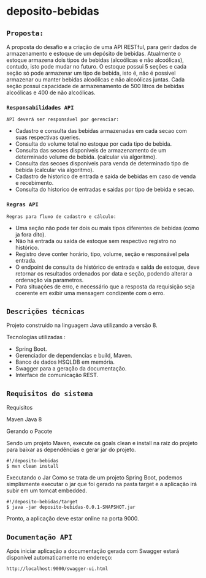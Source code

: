 # deposito-bebidas

## `Proposta:`

A proposta do desafio e a criação de uma API RESTful, para gerir dados de armazenamento e estoque de um depósito de bebidas. Atualmente o estoque armazena dois tipos de bebidas (alcoólicas e não alcoólicas), contudo, isto pode mudar no futuro.
O estoque possui 5 seções e cada seção só pode armazenar um tipo de bebida, isto é, não é possivel armazenar ou manter bebidas alcoólicas e não alcoólicas juntas.
Cada seção possui capacidade de armazenamento de 500 litros de bebidas alcoólicas e 400 de não alcoólicas.

### `Responsabilidades API`

`API deverá ser responsável por gerenciar:`

- Cadastro e consulta das bebidas armazenadas em cada secao com suas respectivas queries.
- Consulta do volume total no estoque por cada tipo de bebida.
- Consulta das secoes disponiveis de armazenamento de um determinado volume de bebida. (calcular via algoritmo).
- Consulta das secoes disponiveis para venda de determinado tipo de bebida (calcular via algoritmo).
- Cadastro de historico de entrada e saida de bebidas em caso de venda e recebimento.
- Consulta do historico de entradas e saidas por tipo de bebida e secao.

### `Regras API` 

`Regras para fluxo de cadastro e cálculo:`

- Uma seção não pode ter dois ou mais tipos diferentes de bebidas (como ja fora dito).
- Não há entrada ou saída de estoque sem respectivo registro no histórico.
- Registro deve conter horário, tipo, volume, seção e responsável pela entrada.
- O endpoint de consulta de histórico de entrada e saída de estoque, deve retornar os resultados ordenados por data e seção, podendo alterar a ordenação via parametros.
- Para situações de erro, e necessário que a resposta da requisição seja coerente em exibir uma mensagem condizente com o erro.
    
## `Descrições técnicas`

Projeto construido na linguagem Java utilizando a versão 8. 

Tecnologias utilizadas :

 - Spring Boot.
 - Gerenciador de dependencias e build, Maven.
 - Banco de dados HSQLDB em memória.
 - Swagger para a geração da documentação. 
 - Interface de comunicação REST.

## `Requisitos do sistema`

Requisitos

Maven
Java 8

Gerando o Pacote

Sendo um projeto Maven, execute os goals clean e install na raiz do projeto para baixar as dependências e gerar jar do projeto.

    #!/deposito-bebidas
    $ mvn clean install

Executando o Jar
Como se trata de um projeto Spring Boot, podemos simplismente executar o jar que foi gerado na pasta target e a 
aplicação irá subir em um tomcat embedded.

    #!/deposito-bebidas/target
    $ java -jar deposito-bebidas-0.0.1-SNAPSHOT.jar

Pronto, a aplicação deve estar online na porta 9000.

## `Documentação API`

Após iniciar aplicação a documentação gerada com Swagger estará disponível automaticamente no endereço:

	http://localhost:9000/swagger-ui.html